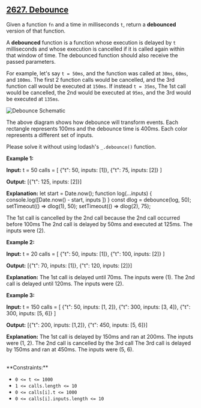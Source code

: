 ## [2627. Debounce](https://leetcode.com/problems/debounce/)

Given a function `fn` and a time in milliseconds `t`, return a **debounced** version of that function.

A **debounced** function is a function whose execution is delayed by `t` milliseconds and whose execution is cancelled if it is called again within that window of time. The debounced function should also receive the passed parameters.

For example, let's say `t = 50ms`, and the function was called at `30ms`, `60ms`, and `100ms`. The first 2 function calls would be cancelled, and the 3rd function call would be executed at `150ms`. If instead `t = 35ms`, The 1st call would be cancelled, the 2nd would be executed at `95ms`, and the 3rd would be executed at `135ms`.

![Debounce Schematic](https://assets.leetcode.com/uploads/2023/04/08/screen-shot-2023-04-08-at-11048-pm.png)

The above diagram shows how debounce will transform events. Each rectangle represents 100ms and the debounce time is 400ms. Each color represents a different set of inputs.

Please solve it without using lodash's `_.debounce()` function.
<br/>

**Example 1:**

**Input:**
t = 50
calls = [
{"t": 50, inputs: [1]},
{"t": 75, inputs: [2]}
]

**Output:** [{"t": 125, inputs: [2]}]

**Explanation:**
let start = Date.now();
function log(...inputs) {
console.log([Date.now() - start, inputs ])
}
const dlog = debounce(log, 50);
setTimeout(() => dlog(1), 50);
setTimeout(() => dlog(2), 75);

The 1st call is cancelled by the 2nd call because the 2nd call occurred before 100ms
The 2nd call is delayed by 50ms and executed at 125ms. The inputs were (2).
<br/>

**Example 2:**

**Input:**
t = 20
calls = [
{"t": 50, inputs: [1]},
{"t": 100, inputs: [2]}
]

**Output:** [{"t": 70, inputs: [1]}, {"t": 120, inputs: [2]}]

**Explanation:**
The 1st call is delayed until 70ms. The inputs were (1).
The 2nd call is delayed until 120ms. The inputs were (2).
<br/>

**Example 3:**

**Input:**
t = 150
calls = [
{"t": 50, inputs: [1, 2]},
{"t": 300, inputs: [3, 4]},
{"t": 300, inputs: [5, 6]}
]

**Output:** [{"t": 200, inputs: [1,2]}, {"t": 450, inputs: [5, 6]}]

**Explanation:**
The 1st call is delayed by 150ms and ran at 200ms. The inputs were (1, 2).
The 2nd call is cancelled by the 3rd call
The 3rd call is delayed by 150ms and ran at 450ms. The inputs were (5, 6).

<br/>
**Constraints:**

- `0 <= t <= 1000`
- `1 <= calls.length <= 10`
- `0 <= calls[i].t <= 1000`
- `0 <= calls[i].inputs.length <= 10`
